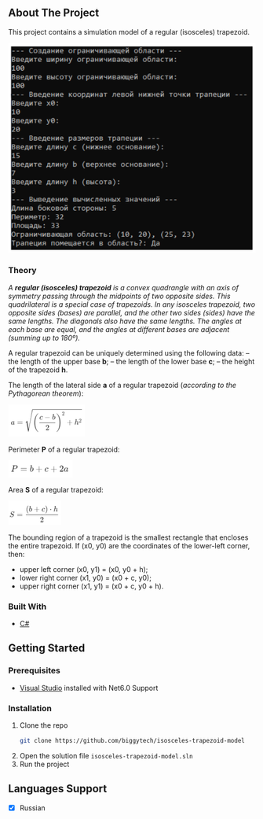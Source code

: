## About The Project

This project contains a simulation model of a regular (isosceles) trapezoid.

![example run](./docs/example.png)

### Theory

_A **regular (isosceles) trapezoid** is a convex quadrangle with an axis of symmetry passing through the midpoints of two opposite sides. This quadrilateral is a special case of trapezoids. In any isosceles trapezoid, two opposite sides (bases) are parallel, and the other two sides (sides) have the same lengths. The diagonals also have the same lengths. The angles at each base are equal, and the angles at different bases are adjacent (summing up to 180º)._

A regular trapezoid can be uniquely determined using the following data:
– the length of the upper base **b**;
– the length of the lower base **c**;
– the height of the trapezoid **h**.

The length of the lateral side **a** of a regular trapezoid (_according to the Pythagorean theorem_):

![side](./docs/formulas/side.png)

Perimeter **P** of a regular trapezoid:

![P](./docs/formulas/perimeter.png)

Area **S** of a regular trapezoid:

![area](./docs/formulas/area.png)

The bounding region of a trapezoid is the smallest rectangle that encloses the entire trapezoid. If (x0, y0) are the coordinates of the lower-left corner, then:
* upper left corner (x0, y1) = (x0, y0 + h);
* lower right corner (x1, y0) = (x0 + c, y0);
* upper right corner (x1, y1) = (x0 + c, y0 + h).

### Built With

* [C#](https://learn.microsoft.com/en-us/dotnet/csharp/)


## Getting Started

### Prerequisites

* [Visual Studio](https://visualstudio.microsoft.com/) installed with Net6.0 Support

### Installation

1. Clone the repo
   ```sh
   git clone https://github.com/biggytech/isosceles-trapezoid-model
   ```
2. Open the solution file `isosceles-trapezoid-model.sln`
3. Run the project

## Languages Support

- [x] Russian
